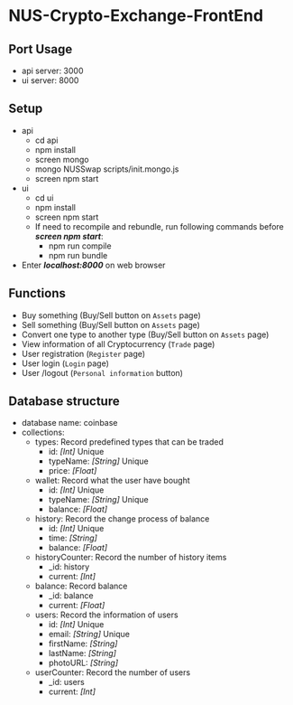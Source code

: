 # NUS-Crypto-Exchange-FrontEnd

## Port Usage
* api server: 3000
* ui server: 8000

## Setup
* api
    * cd api
    * npm install
    * screen mongo
    * mongo NUSSwap scripts/init.mongo.js
    * screen npm start
* ui
    * cd ui
    * npm install
    * screen npm start
    * If need to recompile and rebundle, run following commands before ***screen npm start***:
        * npm run compile
        * npm run bundle
* Enter ***localhost:8000*** on web browser

## Functions
* Buy something (Buy/Sell button on ```Assets``` page)
* Sell something (Buy/Sell button on ```Assets``` page)
* Convert one type to another type (Buy/Sell button on ```Assets``` page)
* View information of all Cryptocurrency (```Trade``` page)
* User registration (```Register``` page)
* User login (```Login``` page)
* User /logout (```Personal information``` button)

## Database structure
* database name: coinbase
* collections:
    * types: Record predefined types that can be traded
        * id: *[Int]* Unique
        * typeName: *[String]* Unique
        * price: *[Float]*
    * wallet: Record what the user have bought
        * id: *[Int]* Unique
        * typeName: *[String]* Unique
        * balance: *[Float]*
    * history: Record the change process of balance
        * id: *[Int]* Unique
        * time: *[String]*
        * balance: *[Float]*
    * historyCounter: Record the number of history items
        * _id: history
        * current: *[Int]*
    * balance: Record balance
        * _id: balance
        * current: *[Float]*
    * users: Record the information of users
        * id: *[Int]* Unique
        * email: *[String]* Unique
        * firstName: *[String]*
        * lastName: *[String]*
        * photoURL: *[String]*
    * userCounter: Record the number of users
        * _id: users
        * current: *[Int]*
    
